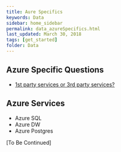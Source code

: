 ```yaml
---
title: Aure Specifics
keywords: Data
sidebar: home_sidebar
permalink: data_azureSpecifics.html
last_updated: March 30, 2018
tags: [get_started]
folder: Data
---
```


## Azure Specific Questions

- [1st party services or 3rd party services?]()

## Azure Services

- Azure SQL
- Azure DW
- Azure Postgres

[To Be Continued]
